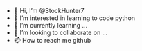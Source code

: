 - 👋 Hi, I’m @StockHunter7
- 👀 I’m interested in learning to code python
- 🌱 I’m currently learning ...
- 💞️ I’m looking to collaborate on ...
- 📫 How to reach me github

<!---
StockHunter7/StockHunter7 is a ✨ special ✨ repository because its `README.md` (this file) appears on your GitHub profile.
You can click the Preview link to take a look at your changes.
--->
